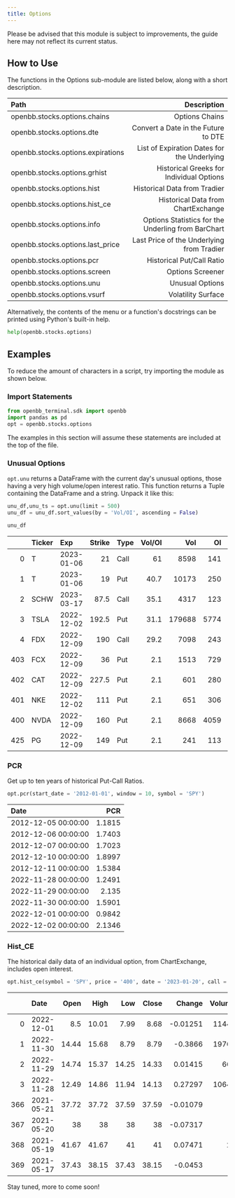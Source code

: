 ```yaml
---
title: Options
---
```


Please be advised that this module is subject to improvements, the guide here may not reflect its current status.

## How to Use

The functions in the Options sub-module are listed below, along with a short description.

|Path |Description |
|:----|-----------:|
|openbb.stocks.options.chains |Options Chains |
|openbb.stocks.options.dte |Convert a Date in the Future to DTE |
|openbb.stocks.options.expirations |List of Expiration Dates for the Underlying |
|openbb.stocks.options.grhist |Historical Greeks for Individual Options |
|openbb.stocks.options.hist |Historical Data from Tradier |
|openbb.stocks.options.hist_ce |Historical Data from ChartExchange |
|openbb.stocks.options.info |Options Statistics for the Underling from BarChart |
|openbb.stocks.options.last_price |Last Price of the Underlying from Tradier |
|openbb.stocks.options.pcr |Historical Put/Call Ratio |
|openbb.stocks.options.screen |Options Screener |
|openbb.stocks.options.unu |Unusual Options |
|openbb.stocks.options.vsurf |Volatility Surface |

Alternatively, the contents of the menu or a function's docstrings can be printed using Python's built-in help.

```python
help(openbb.stocks.options)
```

## Examples

To reduce the amount of characters in a script, try importing the module as shown below.

### Import Statements

```python
from openbb_terminal.sdk import openbb
import pandas as pd
opt = openbb.stocks.options
```

The examples in this section will assume these statements are included at the top of the file.

### Unusual Options

`opt.unu` returns a DataFrame with the current day's unusual options, those having a very high volume/open interest ratio. This function returns a Tuple containing the DataFrame and a string. Unpack it like this:

```python
unu_df,unu_ts = opt.unu(limit = 500)
unu_df = unu_df.sort_values(by = 'Vol/OI', ascending = False)

unu_df
```

|    | Ticker   | Exp        |   Strike | Type   |   Vol/OI |    Vol |   OI |   Bid |   Ask |
|---:|:---------|:-----------|---------:|:-------|---------:|-------:|-----:|------:|------:|
|  0 | T        | 2023-01-06 |     21   | Call   |     61   |   8598 |  141 |  0.03 |  0.04 |
|  1 | T        | 2023-01-06 |     19   | Put    |     40.7 |  10173 |  250 |  0.39 |  0.42 |
|  2 | SCHW     | 2023-03-17 |     87.5 | Call   |     35.1 |   4317 |  123 |  3.2  |  3.35 |
|  3 | TSLA     | 2022-12-02 |    192.5 | Put    |     31.1 | 179688 | 5774 |  0.01 |  0.02 |
|  4 | FDX      | 2022-12-09 |    190   | Call   |     29.2 |   7098 |  243 |  0.67 |  0.69 |
| 403 | FCX      | 2022-12-09 |     36   | Put    |      2.1 |  1513 |  729 |  0.04 |  0.06 |
| 402 | CAT      | 2022-12-09 |    227.5 | Put    |      2.1 |   601 |  280 |  0.94 |  1.14 |
| 401 | NKE      | 2022-12-02 |    111   | Put    |      2.1 |   651 |  306 |  0    |  0.01 |
| 400 | NVDA     | 2022-12-09 |    160   | Put    |      2.1 |  8668 | 4059 |  1.06 |  1.08 |
| 425 | PG       | 2022-12-09 |    149   | Put    |      2.1 |   241 |  113 |  0.64 |  0.69 |

### PCR

Get up to ten years of historical Put-Call Ratios.

```python
opt.pcr(start_date = '2012-01-01', window = 10, symbol = 'SPY')
```

| Date                |    PCR |
|:--------------------|-------:|
| 2012-12-05 00:00:00 | 1.1815 |
| 2012-12-06 00:00:00 | 1.7403 |
| 2012-12-07 00:00:00 | 1.7023 |
| 2012-12-10 00:00:00 | 1.8997 |
| 2012-12-11 00:00:00 | 1.5384 |
| 2022-11-28 00:00:00 | 1.2491 |
| 2022-11-29 00:00:00 | 2.135  |
| 2022-11-30 00:00:00 | 1.5901 |
| 2022-12-01 00:00:00 | 0.9842 |
| 2022-12-02 00:00:00 | 2.1346 |

### Hist_CE

The historical daily data of an individual option, from ChartExchange, includes open interest.

```python
opt.hist_ce(symbol = 'SPY', price = '400', date = '2023-01-20', call = False)
```

|    | Date       |   Open |   High |   Low |   Close |   Change |   Volume |   Open Interest |   Change Since |
|---:|:-----------|-------:|-------:|------:|--------:|---------:|---------:|----------------:|---------------:|
|  0 | 2022-12-01 |   8.5  |  10.01 |  7.99 |    8.68 | -0.01251 |    11443 |           47690 |        0       |
|  1 | 2022-11-30 |  14.44 |  15.68 |  8.79 |    8.79 | -0.3866  |    19763 |           46218 |       -0.01251 |
|  2 | 2022-11-29 |  14.74 |  15.37 | 14.25 |   14.33 |  0.01415 |      666 |           45105 |       -0.39428 |
|  3 | 2022-11-28 |  12.49 |  14.86 | 11.94 |   14.13 |  0.27297 |    10643 |           45828 |       -0.3857  |
| 366 | 2021-05-21 |  37.72 |  37.72 | 37.59 |   37.59 | -0.01079 |        5 |               0 |       -0.76909 |
| 367 | 2021-05-20 |  38    |  38    | 38    |   38    | -0.07317 |        2 |               0 |       -0.77158 |
| 368 | 2021-05-19 |  41.67 |  41.67 | 41    |   41    |  0.07471 |       26 |               0 |       -0.78829 |
| 369 | 2021-05-17 |  37.43 |  38.15 | 37.43 |   38.15 | -0.0453  |        3 |               0 |       -0.77248 |

Stay tuned, more to come soon!
